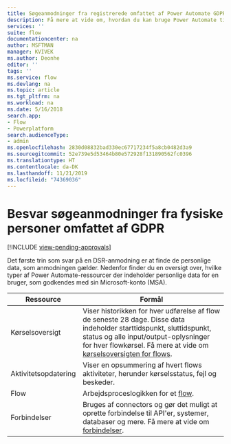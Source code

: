 ```yaml
---
title: Søgeanmodninger fra registrerede omfattet af Power Automate GDPR for Microsoft-konti (MSA) | Microsoft Docs
description: Få mere at vide om, hvordan du kan bruge Power Automate til at svare på søgeanmodninger fra registrerede omfattet af GPDR for Microsoft-konti.
services: ''
suite: flow
documentationcenter: na
author: MSFTMAN
manager: KVIVEK
ms.author: Deonhe
editor: ''
tags: ''
ms.service: flow
ms.devlang: na
ms.topic: article
ms.tgt_pltfrm: na
ms.workload: na
ms.date: 5/16/2018
search.app:
- Flow
- Powerplatform
search.audienceType:
- admin
ms.openlocfilehash: 2830d08832bad330ec67717234f5a8cb0482d3a9
ms.sourcegitcommit: 52e739e5d53464b80e572928f131890562fc0396
ms.translationtype: HT
ms.contentlocale: da-DK
ms.lasthandoff: 11/21/2019
ms.locfileid: "74369036"
---
```

# <a name="respond-to-gdpr-data-subject-discovery-requests"></a>Besvar søgeanmodninger fra fysiske personer omfattet af GDPR 
[!INCLUDE [view-pending-approvals](includes/cc-rebrand.md)]

Det første trin som svar på en DSR-anmodning er at finde de personlige data, som anmodningen gælder.
Nedenfor finder du en oversigt over, hvilke typer af Power Automate-ressourcer der indeholder personlige data for en bruger, som godkendes med sin Microsoft-konto (MSA).

|Ressource|Formål|
|-----|-----|
|Kørselsoversigt|Viser historikken for hver udførelse af flow de seneste 28 dage. Disse data indeholder starttidspunkt, sluttidspunkt, status og alle input/output-oplysninger for hver flowkørsel. Få mere at vide om [kørselsoversigten for flows](https://flow.microsoft.com/blog/download-history-recurrence/).|
|Aktivitetsopdatering| Viser en opsummering af hvert flows aktiviteter, herunder kørselsstatus, fejl og beskeder.|
|Flow|Arbejdsproceslogikken for et [flow](https://docs.microsoft.com/flow/get-started-logic-flow).|
|Forbindelser|Bruges af connectors og gør det muligt at oprette forbindelse til API'er, systemer, databaser og mere. Få mere at vide om [forbindelser](add-manage-connections.md).|

